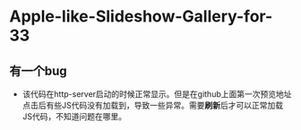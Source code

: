 # Apple-like-Slideshow-Gallery-for-33
## 有一个bug
* 该代码在http-server启动的时候正常显示。但是在github上面第一次预览地址点击后有些JS代码没有加载到，导致一些异常。需要**刷新**后才可以正常加载JS代码，不知道问题在哪里。

